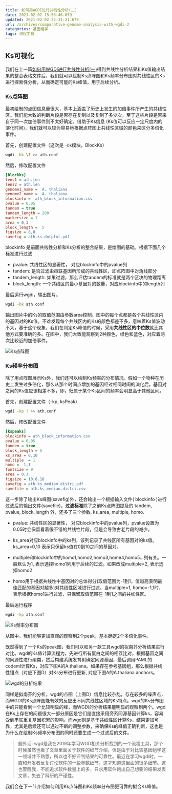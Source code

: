 ```yaml
---
title: 如何用WGDI进行共线性分析(二)
date: 2021-02-02 15:56:46.659
updated: 2021-02-02 22:31:21.679
url: /archives/comparative-genome-analysis-with-wgdi-2
categories: 基因组学
tags: 流程工具
---
```



## Ks可视化

我们在上一篇[如何用WGDI进行共线性分析(一)](/archives/comparative-genome-analysis-with-wgdi-1)得到共线性分析结果和Ks值输出结果的整合表格文件后，我们就可以绘制Ks点阵图和Ks频率分布图对共线性区的Ks进行探索性分析，从而确定可能的Ks峰值，用于后续分析。

### Ks点阵图

最初绘制的点图信息量很大，基本上涵盖了历史上发生的加倍事件所产生的共线性区。我们能大致的判断片段是否存在复制以及复制了多少次，至于这些片段是否来自于同一次加倍事件则不太好确定。借助于Ks信息 (Ks值可以反应一定尺度内的演化时间)，我们就可以较为容易地根据点阵图上共线性区域的颜色来区分多倍化事件。

首先，创建配置文件（这次是 `-bk`模块，BlockKs）

```Bash
wgdi -bk \? >> ath.conf
```

然后，修改配置文件

```Ini
[blockks]
lens1 = ath.len
lens2 = ath.len
genome1_name =  A. thaliana
genome2_name =  A. thaliana
blockinfo =  ath_block_information.csv
pvalue = 0.05
tandem = true
tandem_length = 200
markersize = 1
area = 0,3
block_length =  5
figsize = 8,8
savefig = ath.ks.dotplot.pdf
```

blockinfo 是前面共线性分析和Ks分析的整合结果，是绘图的基础。根据下面几个标准进行过滤

- pvalue: 共线性区的显著性， 对应blockinfo中的pvalue列
- tandem: 是否过滤由串联基因所形成的共线性区，即点阵图中对角线部分
- tandem_length: 如果过滤，那么评估tandem的标准就是两个区块的物理距离
- block_length: 一个共线区的最小基因对的数量，对应blockinfo中的length列

最后运行wgdi，输出图片。

```Bash
wgdi -bk ath.conf
```

输出图片中的Ks的取值范围由参数area控制。图中的每个点都是各个共线性区内的基因对的Ks值。不难发现每个共线区内的Ks的颜色都差不多，意味着Ks值波动不大，基于这个现象，我们在判定Ks峰值的时候，采用**共线性区的中位数**就比其他方式要准确的多。在图中，我们大致能观察到2种颜色，绿色和蓝色，对应着两次比较近的加倍事件。

![Ks点阵图](https://halo-1252249331.cos.ap-shanghai.myqcloud.com/upload/2021/02/image-8b9639b4eef24c2eafb7e691494e9a90.png)

### Ks频率分布图

除了用点阵图展示Ks外，我们还可以绘制Ks频率的分布情况。假如一个物种在历史上发生过多倍化，那么从那个时间点增加的基因经过相同时间的演化后，基因对之间的Ks值应该相差不多，即，归属于某个Ks区间的频率会明显高于其他区间。

首先，创建配置文件（-kp, ksPeak）

```Bash
wgdi -kp ? >> ath.conf

```

然后，修改配置文件

```Ini
[kspeaks]
blockinfo = ath_block_information.csv
pvalue = 0.05
tandem = true
block_length = 5
ks_area = 0,10
multiple  = 1
homo = -1,1
fontsize = 9
area = 0,3
figsize = 10,6.18
savefig = ath.ks_median.distri.pdf
savefile = ath.ks_median.distri.csv
```

这一步除了输出Ks峰图(savefig)外，还会输出一个根据输入文件( blockinfo )进行过滤后的输出文件(savefile)。**过滤标准**除了之前Ks点阵图提及的 tandem, pvalue, block_length 外，还多了三个参数, ks_area, multiple, homo.

- pvalue: 共线性区的显著性， 对应blockinfo中的pvalue列，pvalue设置为0.05时会保留看着很不错的共线性片段，但是会导致古老片段的减少。

- ks_area对应blockinfo中的ks列，该列记录了共线区所有基因对的ks值。ks_area=0,10 表示只保留ks值在0到10之间的基因对。

- multiple和blockinfo中的homo1,homo2,homo3,home4,homo5...列有关。一般默认为1, 表示选择homo1列用于后续的过滤。如果改成multiple=2, 表示选择homo2

- homo用于根据共线性中基因对的总体得分(取值范围为-1到1，值越高表明最佳匹配的基因对越多)对共线性区域进行过滤。当multiple=1, homo=-1,1时，表示根据homo1进行过滤，只保留取值范围在-1到1之间的共线性区。

最后运行程序

```Bash
wgdi -kp ath.conf
```

![Ks频率分布图](https://halo-1252249331.cos.ap-shanghai.myqcloud.com/upload/2021/02/image-18a05fbb7f6746c1ac675b3d92797d48.png)

从图中，我们能够更加直观的观察到2个peak，基本确定2个多倍化事件。

既然得到了一个Ks的peak图，我们可以和另一款工具wgd的拟南芥分析结果进行对比。wgd的Ks值计算流程为，先进行所有蛋白之间的相互比对，根据基因之间的同源性进行聚类，然后构建系统发育树确定同源基因，最后调用PAML的codeml计算Ks，对应下图A的A.thaliana。如果存在参考基因组，那么根据共线性锚点（对应下图D）对Ks分布进行更新, 对应下图A的A.thaliana anchors。

![wgd的分析结果](https://halo-1252249331.cos.ap-shanghai.myqcloud.com/upload/2021/02/image-9d4ed8a3f6b648cd94e673cf95aeca7d.png)

同样是拟南芥的分析，wgd的点图（上图D）信息比较杂乱，存在较多的噪声点，而WGDI的Ks点阵图能有效的反应出不同共线性区域的Ks特点。wgd的Ks分布图中的只能看到一个比较明显的峰，而WGDI的分析结果能明显的观察到两个。wgd在Ks上存在的问题很大一部分原因是它们是直接采用旁系同源基因计算ks，容易受到串联重复基因积累的影响。而wgd则是基于共线性区计算Ks，结果更加可靠，尤其是后续还可以通过不断的调整参数，来确保Ks的峰值正确判断，这也是为什么在绘制Ks频率分布图的同时还要生成一个过滤后的文件。

> 题外话: wgd是我在2019年学习WGD相关分析找到的一个流程工具，那个时候虽然也看了文章里面关于软件的细节介绍，但是由于对比较基因组学这一领域并不熟悉，所以也不好评判结果的可靠性。最近在学习wgdi时，一直和开发者反复讨论软件的一些参数细节，这才知道这里面的很多细节。这也警醒我，不能追求软件数量上的多，只求用软件跑出自己想要的结果发表文章，失去了科研的严谨性。

我们会在下一节介绍如何利用Ks点阵图和Ks频率分布图更可靠的拟合Ks峰值。